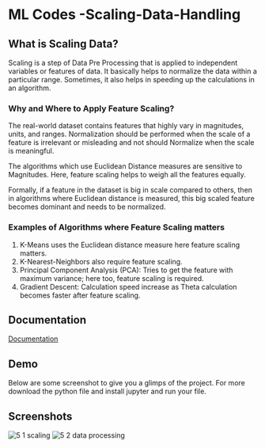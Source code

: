 # ML Codes -Scaling-Data-Handling


## What is Scaling Data?
 
Scaling is a step of Data Pre Processing that is applied to independent variables or features of data. It basically helps to normalize the data within a particular range. Sometimes, it also helps in speeding up the calculations in an algorithm.

### Why and Where to Apply Feature Scaling? 
The real-world dataset contains features that highly vary in magnitudes, units, and ranges. Normalization should be performed when the scale of a feature is irrelevant or misleading and not should Normalize when the scale is meaningful.

The algorithms which use Euclidean Distance measures are sensitive to Magnitudes. Here, feature scaling helps to weigh all the features equally.

Formally, if a feature in the dataset is big in scale compared to others, then in algorithms where Euclidean distance is measured, this big scaled feature becomes dominant and needs to be normalized. 

### Examples of Algorithms where Feature Scaling matters 
1. K-Means uses the Euclidean distance measure here feature scaling matters. 
2. K-Nearest-Neighbors also require feature scaling. 
3. Principal Component Analysis (PCA): Tries to get the feature with maximum variance; here too, feature scaling is required. 
4. Gradient Descent: Calculation speed increase as Theta calculation becomes faster after feature scaling.

## Documentation

[Documentation](https://numpy-ml.readthedocs.io/en/latest/index.html)


## Demo

Below are some screenshot to give you a glimps of the project.
For more download the python file and install jupyter and run your file.


## Screenshots

![5 1 scaling](https://user-images.githubusercontent.com/53110403/157093252-cd0b2f71-5ea3-4e98-8d5b-33e673096705.png)
![5 2 data processing](https://user-images.githubusercontent.com/53110403/157093258-3a3d8665-c9e1-44a9-a5ce-91feac279bb6.png)
